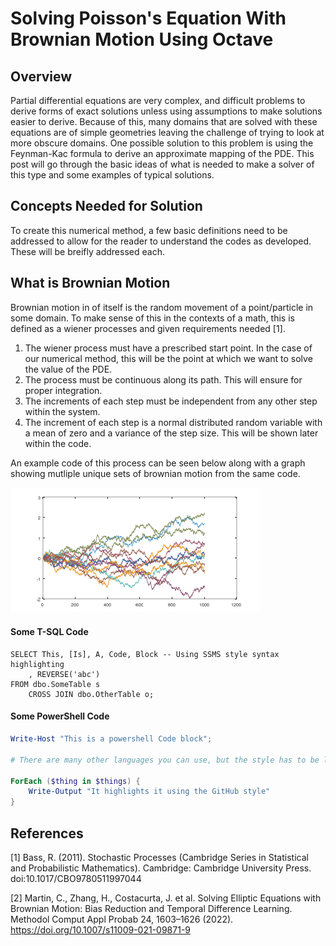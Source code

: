 # Solving Poisson's Equation With Brownian Motion Using Octave

**Overview**
---
Partial differential equations are very complex, and difficult problems to derive forms of exact solutions unless using assumptions to make solutions easier to derive. Because of this, many domains that are solved with these equations are of simple geometries leaving the challenge of trying to look at more obscure domains. One possible solution to this problem is using the Feynman-Kac formula to derive an approximate mapping of the PDE. This post will go through the basic ideas of what is needed to make a solver of this type and some examples of typical solutions.



## **Concepts Needed for Solution**

To create this numerical method, a few basic definitions need to be addressed to allow for the reader to understand the codes as developed. These will be breifly addressed each.

## **What is Brownian Motion**

Brownian motion in of itself is the random movement of a point/particle in some domain. To make sense of this in the contexts of a math, this is defined as a wiener processes and given requirements needed [1].

1. The wiener process must have a prescribed start point. In the case of our numerical method, this will be the point at which we want to solve the value of the PDE.
2. The process must be continuous along its path. This will ensure for proper integration.
3. The increments of each step must be independent from any other step within the system. 
4. The increment of each step is a normal distributed random variable with a mean of zero and a variance of the step size. This will be shown later within the code. 

An example code of this process can be seen below along with a graph showing mutliple unique sets of brownian motion from the same code.

![png](/Extra/myfile.png)

#### Some T-SQL Code

```tsql
SELECT This, [Is], A, Code, Block -- Using SSMS style syntax highlighting
    , REVERSE('abc')
FROM dbo.SomeTable s
    CROSS JOIN dbo.OtherTable o;
```

#### Some PowerShell Code

```powershell
Write-Host "This is a powershell Code block";

# There are many other languages you can use, but the style has to be loaded first

ForEach ($thing in $things) {
    Write-Output "It highlights it using the GitHub style"
}
```
## References
[1] Bass, R. (2011). Stochastic Processes (Cambridge Series in Statistical and Probabilistic Mathematics). Cambridge: Cambridge University Press. doi:10.1017/CBO9780511997044

[2] Martin, C., Zhang, H., Costacurta, J. et al. Solving Elliptic Equations with Brownian Motion: Bias Reduction and Temporal Difference Learning. Methodol Comput Appl Probab 24, 1603–1626 (2022). https://doi.org/10.1007/s11009-021-09871-9

